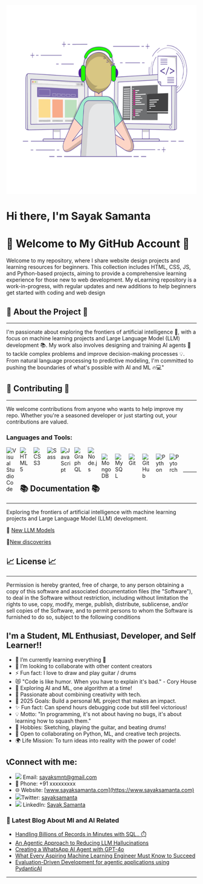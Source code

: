 
<img width='840px' height='500px' src=https://raw.githubusercontent.com/devSouvik/devSouvik/master/gif3.gif>




# Hi there, I'm Sayak Samanta 

# 🚀 Welcome to  My GitHub Account 🚀

Welcome to my repository, where I share website design projects and learning resources for beginners. This collection includes HTML, CSS, JS, and Python-based projects, aiming to provide a comprehensive learning experience for those new to web development. My eLearning repository is a work-in-progress, with regular updates and new additions to help beginners get started with coding and web design
## 👥 About the Project 👥
---------------------------
I'm passionate about exploring the frontiers of artificial intelligence 🤖, with a focus on machine learning projects and Large Language Model (LLM) development 📚. My work also involves designing and training AI agents 🤝 to tackle complex problems and improve decision-making processes 💡. From natural language processing to predictive modeling, I'm committed to pushing the boundaries of what's possible with AI and ML 🔥💻"


## 👥 Contributing 👥
----------------------

We welcome contributions from anyone who wants to help improve my repo. Whether you're a seasoned developer or just starting out, your contributions are valued.

### Languages and Tools:

<img align="left" alt="Visual Studio Code" width="26px" src="https://cdn.jsdelivr.net/gh/devicons/devicon/icons/vscode/vscode-original.svg" style="padding-right:10px;" />
<img align="left" alt="HTML5" width="26px" src="https://cdn.jsdelivr.net/gh/devicons/devicon/icons/html5/html5-original.svg" style="padding-right:10px;" />
<img align="left" alt="CSS3" width="26px" src="https://cdn.jsdelivr.net/gh/devicons/devicon/icons/css3/css3-original.svg" style="padding-right:10px;" />
<img align="left" alt="Sass" width="26px" src="https://cdn.jsdelivr.net/gh/devicons/devicon/icons/sass/sass-original.svg" style="padding-right:10px;" />
<img align="left" alt="JavaScript" width="26px" src="https://cdn.jsdelivr.net/gh/devicons/devicon/icons/javascript/javascript-original.svg" style="padding-right:10px;" />

<img align="left" alt="GraphQL" width="26px" src="https://cdn.jsdelivr.net/gh/devicons/devicon/icons/graphql/graphql-plain.svg" style="padding-right:10px;" />
<img align="left" alt="Node.js" width="26px" src="https://cdn.jsdelivr.net/gh/devicons/devicon/icons/nodejs/nodejs-original.svg" style="padding-right:10px;" /><br>

<img align="left" alt="MongoDB" width="26px" src="https://cdn.jsdelivr.net/gh/devicons/devicon/icons/mongodb/mongodb-original.svg" style="padding-right:10px;" />
<img align="left" alt="MySQL" width="26px" src="https://cdn.jsdelivr.net/gh/devicons/devicon/icons/mysql/mysql-original.svg" style="padding-right:10px;" />
<img align="left" alt="Git" width="26px" src="https://cdn.jsdelivr.net/gh/devicons/devicon/icons/git/git-original.svg" style="padding-right:10px;" />
<img align="left" alt="GitHub" width="26px" src="https://user-images.githubusercontent.com/3369400/139447912-e0f43f33-6d9f-45f8-be46-2df5bbc91289.png" style="padding-right:10px;" />
<img align="left" alt="Python" width="26px" src="https://cdn.icon-icons.com/icons2/2107/PNG/512/file_type_python_icon_130221.png" style="padding-right:10px;" />
<img align="left" alt="Pytorch" width="26px" src="https://www.pngrepo.com/png/354240/512/pytorch.png" style="padding-right:10px;" />
<br />
<br />

---

## 📚 Documentation 📚
-----------------------
 Exploring the frontiers of artificial intelligence with machine learning projects and Large Language Model (LLM) development.
 
  🤖
 [New LLM Models](https://www.vectara.com/blog/top-large-language-models-llms-gpt-4-llama-gato-bloom-and-when-to-choose-one-over-the-other)


🤖[New discoveries](https://www.sciencedaily.com/releases/2024/12/241219190259.htm)




## 📈 License 📈
-----------------

Permission is hereby granted, free of charge, to any person obtaining a copy of this software and associated documentation files (the "Software"), to deal in the Software without restriction, including without limitation the rights to use, copy, modify, merge, publish, distribute, sublicense, and/or sell copies of the Software, and to permit persons to whom the Software is furnished to do so, subject to the following conditions

## I'm a Student, ML Enthusiast, Developer, and Self Learner!!

- 🌱 I’m currently learning everything 🤣
- 👯 I’m looking to collaborate with other content creators
- ⚡ Fun fact: I love to draw and play guitar / drums
- 😻 "Code is like humor. When you have to explain it's bad." - Cory House
- 🚀 Exploring AI and ML, one algorithm at a time!
- 🌟 Passionate about combining creativity with tech.
- 🎯 2025 Goals: Build a personal ML project that makes an impact.
- ✨ Fun fact: Can spend hours debugging code but still feel victorious!
- 💡 Motto: "In programming, it's not about having no bugs, it's about learning how to squash them."
- 🎨 Hobbies: Sketching, playing the guitar, and beating drums!
- 🤝 Open to collaborating on Python, ML, and creative tech projects.
- 🌍 Life Mission: To turn ideas into reality with the power of code!

## 📞Connect with me:

- <img width='15px' src=https://static.vecteezy.com/system/resources/previews/022/484/516/original/google-mail-gmail-icon-logo-symbol-free-png.png> Email: [sayaksmnt@gmail.com](sayaksmnt@gmail.com)
- 📱 Phone: +91 xxxxxxxxx
- 🌐 Website: [www.sayaksamanta.com](https://www.sayaksamanta.com)
- <img width='15px' src=https://biyouiryoukenkyuujyo.com/wp-content/uploads/2023/11/image-95.webp>Twitter: [sayaksamanta](https://x.com/AlienX1751669)
- <img width='15px' src=https://purepng.com/public/uploads/large/linkedin-icon-zls.png> LinkedIn: [Sayak Samanta](https://www.linkedin.com/in/sayak-samanta-64391a316/)



### 📕 Latest Blog About Ml and AI Related

<!-- BLOG-POST-LIST:START -->
- [Handling Billions of Records in Minutes with SQL.. ⏱️](https://towardsdatascience.com/handling-billions-of-records-in-minutes-with-sql-%EF%B8%8F-484d2d6027bc)
- [An Agentic Approach to Reducing LLM Hallucinations](https://towardsdatascience.com/an-agentic-approach-to-reducing-llm-hallucinations-f7ffd6eedcf2)
- [Creating a WhatsApp AI Agent with GPT-4o](https://towardsdatascience.com/creating-a-whatsapp-ai-agent-with-gpt-4o-f0bc197d2ac0)
- [What Every Aspiring Machine Learning Engineer Must Know to Succeed](https://towardsdatascience.com/what-every-aspiring-machine-learning-engineer-must-know-to-succeed-b49722073048)
- [Evaluation-Driven Development for agentic applications using PydanticAI](https://towardsdatascience.com/evaluation-driven-development-for-agentic-applications-using-pydanticai-d9293ac81d91)
<!-- BLOG-POST-LIST:END -->



---


